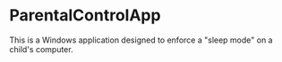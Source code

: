 # ParentalControlApp
This is a Windows application designed to enforce a "sleep mode" on a child's computer.
